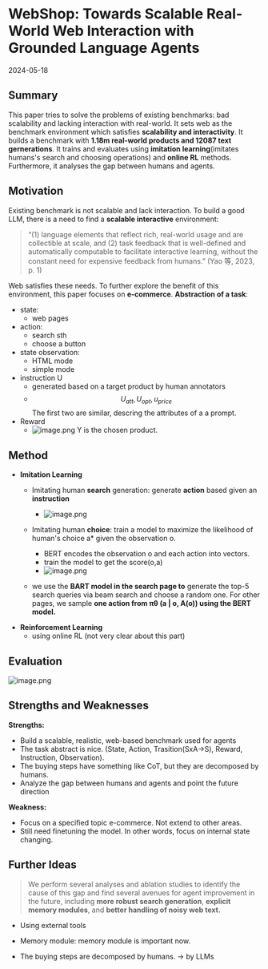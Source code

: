 # WebShop: Towards Scalable Real-World Web Interaction with Grounded Language Agents
2024-05-18
## Summary
This paper tries to solve the problems of existing benchmarks: bad scalability and lacking interaction with real-world. It sets web as the benchmark environment which satisfies **scalability and interactivity**. It builds a benchmark with **1.18m real-world products and 12087 text gernerations**. It trains and evaluates using **imitation learning**(imitates humans's search and choosing operations) and **online RL** methods. Furthermore, it analyses the gap between humans and agents. 
## Motivation
Existing benchmark is not scalable and lack interaction. To build a good LLM, there is a need to find a **scalable interactive** environment: 
> “(1) language elements that reflect rich, real-world usage and are collectible at scale, and (2) task feedback that is well-defined and automatically computable to facilitate interactive learning, without the constant need for expensive feedback from humans.” (Yao 等, 2023, p. 1)

Web satisfies these needs.
To further explore the benefit of this environment, this paper focuses on **e-commerce**.
**Abstraction of a task**: 
- state:
	- web pages
- action:
	- search sth
	- choose a button
- state observation:
	- HTML mode
	- simple mode
- instruction U
	- generated based on a target product by human annotators
	- $$U_{att}, U_{opt}, u_{price}$$ The first two are similar, descring the attributes of a a prompt.
- Reward
	- ![image.png](https://s2.loli.net/2024/05/18/hgrJGj4dVfYDTLb.png) Y is the chosen product.

## Method
- **Imitation Learning**
	- Imitating human **search** generation: generate **action** based given an **instruction**
		- ![image.png](https://s2.loli.net/2024/05/18/BiWJkzlvE16msYr.png)

	- Imitating human **choice**: train a model to maximize the likelihood of human's choice a\* given the observation o. 
		- BERT encodes the observation o and each action into vectors.
		- train the model to get the score(o,a)
		- ![image.png](https://s2.loli.net/2024/05/18/S4bcL1OjxeEJqa3.png)
	- we use the **BART model in the search page to** generate the top-5 search queries via beam search and choose a random one. For other pages, we sample **one action from πθ (a | o, A(o)) using the BERT model.**
- **Reinforcement Learning**
	- using online RL (not very clear about this part)

## Evaluation
![image.png](https://s2.loli.net/2024/05/19/SYNizfknOD6gpZt.png)

## Strengths and Weaknesses
**Strengths:**
- Build a scalable, realistic, web-based benchmark used for agents
- The task abstract is nice. (State, Action, Trasition(SxA->S), Reward, Instruction, Observation).
- The buying steps have something like CoT, but they are decomposed by humans.
- Analyze the gap between humans and agents and point the future direction

**Weakness:**
- Focus on a specified topic e-commerce. Not extend to other areas. 
- Still need finetuning the model. In other words, focus on internal state changing.

## Further Ideas
> We perform several analyses and ablation studies to identify the cause of this gap and find several avenues for agent improvement in the future, including **more robust search generation**, **explicit memory modules**, and **better handling of noisy web text.**

- Using external tools 
- Memory module: memory module is important now.

- The buying steps are decomposed by humans.   -> by LLMs
